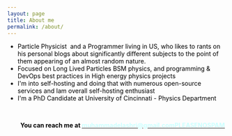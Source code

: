 ```yaml
---
layout: page
title: About me
permalink: /about/
---
```


<ul>
    <li><span style="color: #000000;">Particle Physicist &nbsp;and a Programmer&nbsp;living&nbsp;in&nbsp;US, who likes
            to rants on his personal blogs about significantly different subjects to the point of them appearing of an
            almost random nature.</span></li>
    <li><span style="color: #000000;">Focused&nbsp;on&nbsp;Long Lived Particles&nbsp;BSM physics, and programming & DevOps&nbsp;best&nbsp;practices&nbsp;in&nbsp;High energy physics&nbsp;projects</span></li>
    <li><span style="color: #000000;">I'm into&nbsp;self-hosting&nbsp;and doing that with numerous&nbsp;open-source services
            and&nbsp;Iam overall&nbsp;self-hosting&nbsp;enthusiast</span></li>
    <li><span style="color: #000000;">I'm a PhD Candidate at University of Cincinnati - Physics Department&nbsp;</span></li>
</ul>
<p>&nbsp;</p>
<p style="padding-left: 30px;"><strong><span style="color: #000000;">You can reach me at</span> <a
            href="mailto:muhammadelashri@gmail.com" target="_blank" rel="noopener"><span
                style="color: #ccffff;">muhammadelashri@gmail.comPLEASENOSPAM</span></a></strong></p>